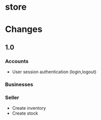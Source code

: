# store

# Changes

## 1.0

### Accounts
- User session authentication (login,logout)

### Businesses

### Seller
- Create inventory
- Create stock